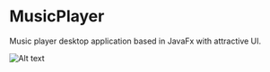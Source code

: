# MusicPlayer
Music player desktop application based in JavaFx with attractive UI.


![Alt text](https://github.com/anushasingh/MusicPlayer/blob/master/src/images/ss2.gif "Optional title")
